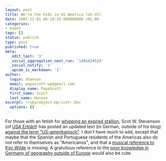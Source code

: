 ```yaml
---
layout: post
title: We're the Kids in US-America (oh-oh)
date: 2007-12-01 06:19:29.000000000 +01:00
categories:
- expat
tags: []
status: publish
type: post
published: true
meta:
  _edit_last: '3'
  _social_aggregation_next_run: '1401624524'
  _social_notify: '1'
  _wpcom_is_markdown: '1'
author:
  login: shanson
  email: papascott-wp@gmail.com
  display_name: PapaScott
  first_name: Scott
  last_name: Hanson
excerpt: !ruby/object:Hpricot::Doc
  options: {}
---
```

<p>For those with an fetish for <a href="http://www.papascott.de/archives/2007/11/16/is-ami-an-insult/">whipping an expired stallion</a>, Scot W. Stevenson (of <a href="http://usaerklaert.wordpress.com/">USA Erkl&auml;rt</a>)  has posted an updated text (in German, outside of his blog) <a href="http://www.possum.in-berlin.de/texts/us-amerikanisch.html">against the term "US-amerikanisch"</a>. I don't have much to add, except that maybe that the Spanish and Portuguese residents of the Americas also do not refer to themselves as "Americanos", and that a <a href="http://www.youtube.com/watch?v=-hWZqllm3mQ">musical reference to Kim Wilde</a> is missing. A gratuitous reference to the <a href="http://www.msnbc.msn.com/id/16389973/">poor knowledge in Germany of geography outside of Europe</a> would also be cute.</p>
